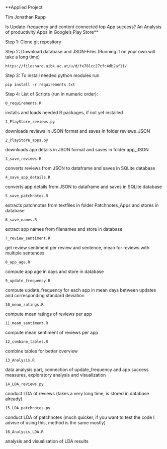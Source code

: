 **Applied Project 

Tim Jonathan Rupp

Is Update-frequency and content 
connected top App success?
An Analysis of productivity Apps in Google’s Play Store**



Step 1: Clone git repository

Step 2: Download database and JSON-Files (Running it on your own will take
a long time)

    https://fileshare.uibk.ac.at/u/d/fe781cc27cfc4db2af11/
    
Step 3:
To install needed python modules run

    pip install -r requirements.txt
    

Step 4:
List of Scripts (run in numeric order):

    0_requirements.R

installs and loads needed R packages, if not yet installed


    1_PlayStore_reviews.py

downloads reviews in JSON format and saves in folder reviews_JSON


    2_PlayStore_apps.py

downloads app details in JSON format and saves in folder app_JSON


    3_save_reviews.R

converts reviews from JSON to dataframe and saves in SQLite database


    4_save_app_details.R 

converts app details from JSON to dataframe and saves in SQLite database


    5_save_patchnotes.R

extracts patchnotes from textfiles in folder Patchnotes_Apps and stores in
database


    6_save_names.R

extract app names from filenames and store in database


    7_review_sentiment.R

get review sentiment per review and sentence, mean for reviews with multiple 
sentences


    8_app_age.R

compute app age in days and store in database


    9_update_frequency.R

compute update_frequency for each app in mean days between updates and 
corresponding standard deviation


    10_mean_ratings.R

compute mean ratings of reviews per app


    11_mean_sentiment.R
 
compute mean sentiment of reviews per app
 
 
    12_combine_tables.R
  
combine tables for better overview
  
  
    13_Analysis.R

data analysis part, connection of update_frequency and app success measures,
exploratory analysis and visualization
   
   
    14_LDA_reviews.py
   
conduct LDA of reviews (takes a very long time, is stored in database already)
   
   
    15_LDA_patchnotes.py
    
conduct LDA of patchnotes (much quicker, if you want to test the code I advise
of using this, method is the same mostly)

    
    16_Analysis_LDA.R

analysis and visualisation of LDA results
